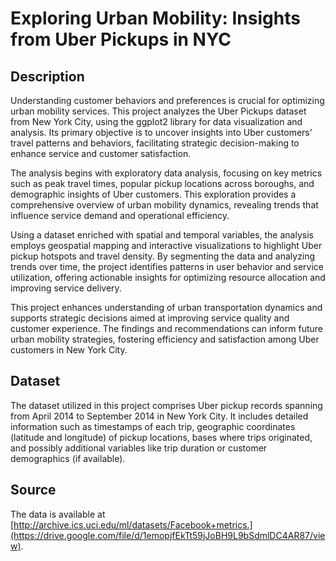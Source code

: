 # Exploring Urban Mobility: Insights from Uber Pickups in NYC

## Description
Understanding customer behaviors and preferences is crucial for optimizing urban mobility services. This project analyzes the Uber Pickups dataset from New York City, using the ggplot2 library for data visualization and analysis. Its primary objective is to uncover insights into Uber customers' travel patterns and behaviors, facilitating strategic decision-making to enhance service and customer satisfaction.

The analysis begins with exploratory data analysis, focusing on key metrics such as peak travel times, popular pickup locations across boroughs, and demographic insights of Uber customers. This exploration provides a comprehensive overview of urban mobility dynamics, revealing trends that influence service demand and operational efficiency.

Using a dataset enriched with spatial and temporal variables, the analysis employs geospatial mapping and interactive visualizations to highlight Uber pickup hotspots and travel density. By segmenting the data and analyzing trends over time, the project identifies patterns in user behavior and service utilization, offering actionable insights for optimizing resource allocation and improving service delivery.

This project enhances understanding of urban transportation dynamics and supports strategic decisions aimed at improving service quality and customer experience. The findings and recommendations can inform future urban mobility strategies, fostering efficiency and satisfaction among Uber customers in New York City.

## Dataset
The dataset utilized in this project comprises Uber pickup records spanning from April 2014 to September 2014 in New York City. It includes detailed information such as timestamps of each trip, geographic coordinates (latitude and longitude) of pickup locations, bases where trips originated, and possibly additional variables like trip duration or customer demographics (if available).

## Source
The data is available at [http://archive.ics.uci.edu/ml/datasets/Facebook+metrics.](https://drive.google.com/file/d/1emopjfEkTt59jJoBH9L9bSdmlDC4AR87/view).
